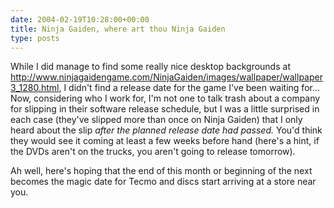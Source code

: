 ```yaml
---
date: 2004-02-19T10:28:00+00:00
title: Ninja Gaiden, where art thou Ninja Gaiden
type: posts
---
```

While I did manage to find some really nice desktop backgrounds at <http://www.ninjagaidengame.com/NinjaGaiden/images/wallpaper/wallpaper3_1280.html>, I didn't find a release date for the game I've been waiting for... Now, considering who I work for, I'm not one to talk trash about a company for slipping in their software release schedule, but I was a little surprised in each case (they've slipped more than once on Ninja Gaiden) that I only heard about the slip _after the planned release date had passed._ You'd think they would see it coming at least a few weeks before hand (here's a hint, if the DVDs aren't on the trucks, you aren't going to release tomorrow).

Ah well, here's hoping that the end of this month or beginning of the next becomes the magic date for Tecmo and discs start arriving at a store near you.
